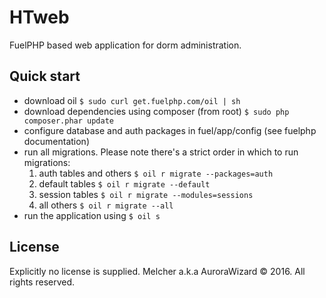 # HTweb
FuelPHP based web application for dorm administration.

## Quick start 
* download oil `$ sudo curl get.fuelphp.com/oil | sh`
* download dependencies using composer (from root) `$ sudo php composer.phar update`
* configure database and auth packages in fuel/app/config (see fuelphp documentation)
* run all migrations. Please note there's a strict order in which to run migrations:
	1. auth tables and others `$ oil r migrate --packages=auth` 
	2. default tables `$ oil r migrate --default`
	3. session tables `$ oil r migrate --modules=sessions`
	4. all others `$ oil r migrate --all`
* run the application using `$ oil s`

## License
Explicitly no license is supplied. 
Melcher a.k.a AuroraWizard © 2016. All rights reserved.

